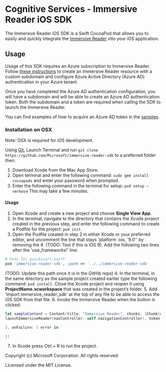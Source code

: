 # Cognitive Services - Immersive Reader iOS SDK

The Immersive Reader iOS SDK is a Swift CocoaPod that allows you to easily and quickly integrate the [Immersive Reader](https://azure.microsoft.com/services/cognitive-services/immersive-reader/) into your iOS application.

## Usage

Usage of this SDK requires an Azure subscription to Immersive Reader. Follow [these instructions](https://docs.microsoft.com/azure/cognitive-services/immersive-reader/azure-active-directory-authentication) to create an Immersive Reader resource with a custom subdomain and configure Azure Active Directory (Azure AD) authentication in your Azure tenant.

Once you have completed the Azure AD authentication configuration, you will have a subdomain and will be able to create an Azure AD authentication token. Both the subdomain and a token are required when calling the SDK to launch the Immersive Reader.

You can find examples of how to acquire an Azure AD token in the [samples](./samples).

### Installation on OSX

Note: OSX is required for iOS development.

Using [Git](https://git-scm.com/), Launch Terminal and run `git clone https://github.com/Microsoft/immersive-reader-sdk` to a preferred folder then:

1.    Download Xcode from the Mac App Store.
2.    Open terminal and enter the following command: `sudo gem install cocoapods` and enter your password when prompted. 
3.    Enter the following command in the terminal for setup: `pod setup –verbose` This may take a few minutes.

#### Usage

1.    Open Xcode and create a new project and choose **Single View App**.
2.    In the terminal, navigate to the directory that contains the Xcode project created in the previous step, and enter the following command to create a Podfile for the project: `pod init`.
3.    Open the Podfile created in step 2 in either Xcode or your preferred editor, and uncomment the line that stays 'platform :ios, '9.0'' by removing the #. (TODO: Test if this is iOS 9). Add the following two lines after the 'use_frameworks!' line: 
```ruby
# Pods for quickstart-swift
pod 'immersive-reader-sdk', :path => '../../immersive-reader-sdk'
``` 
(TODO: Update this path once it is in the GitHib repo)
4.    In the terminal, in the same directory as the sample project created earlier type the following command: `pod install`. Close the Xcode project and reopen it using **ProjectName.xcworkspace** that was created in the project’s folder.
5.    Add ‘import immersive_reader_sdk’ at the top of any file to be able to access the iOS SDK from that file.
6.    Invoke the Immersive Reader when the button is clicked: 
```swift
let sampleContent = Content(title: "Immersive Reader", chunks: [Chunk(content: "Hello World!", lang: nil, mimeType: nil)])
launchImmersiveReader(navController: self.navigationController!, token: YOUR_TOKEN, subdomain: YOUR_SUBDOMAIN, content: sampleContent, options: nil, onSuccess: {

}, onFailure: { error in

})
```
7.    In Xcode press Ctrl + R to run the project.



Copyright (c) Microsoft Corporation. All rights reserved.

Licensed under the MIT License.
